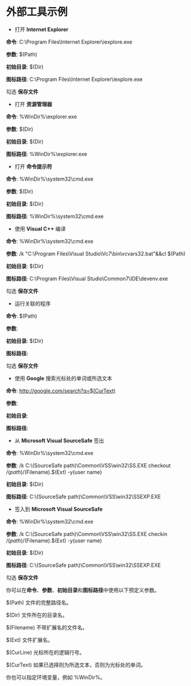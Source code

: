 # 外部工具示例

- 打开 **Internet Explorer**

**命令**: C:\\Program Files\\Internet Explorer\\iexplore.exe

**参数**: $(Path)

**初始目录**: $(Dir)

**图标路径**: C:\\Program Files\\Internet Explorer\\iexplore.exe

勾选 **保存文件**

- 打开 **资源管理器**

**命令**: %WinDir%\\explorer.exe

**参数**: $(Dir)

**初始目录**: $(Dir)

**图标路径**: %WinDir%\\explorer.exe

- 打开 **命令提示符**

**命令**: %WinDir%\\system32\\cmd.exe

**参数**: $(Dir)

**初始目录**: $(Dir)

**图标路径**: %WinDir%\\system32\\cmd.exe

- 使用 **Visual C++** 编译

**命令**: %WinDir%\\system32\\cmd.exe

**参数**: /k "C:\\Program Files\\Visual Studio\\Vc7\\bin\\vcvars32.bat"&&cl $(Path)

**初始目录**: $(Dir)

**图标路径**: C:\\Program Files\\Visual Studio\\Common7\\IDE\\devenv.exe

勾选 **保存文件**

- 运行关联的程序

**命令**: $(Path)

**参数**:

**初始目录**: $(Dir)

**图标路径**:

勾选 **保存文件**

- 使用 **Google** 搜索光标处的单词或所选文本

**命令**: http://google.com/search?q=$(CurText)

**参数**:

**初始目录**:

**图标路径**:

- 从 **Microsoft Visual SourceSafe** 签出

**命令**: %WinDir%\\system32\\cmd.exe

**参数**: /k C:\\(SourceSafe path)\\Common\\VSS\\win32\\SS.EXE checkout
$/(path)/$(Filename).$(Ext) -y(user name)

**初始目录**: $(Dir)

**图标路径**: C:\\(SourceSafe path)\\Common\\VSS\\win32\\SSEXP.EXE

- 签入到 **Microsoft Visual SourceSafe**

**命令**: %WinDir%\\system32\\cmd.exe

**参数**: /k C:\\(SourceSafe path)\\Common\\VSS\\win32\\SS.EXE checkin
$/(path)/$(Filename).$(Ext) -y(user name)

**初始目录**: $(Dir)

**图标路径**: C:\\(SourceSafe path)\\Common\\VSS\\win32\\SSEXP.EXE

勾选 **保存文件**

你可以在**命令**、**参数**、**初始目录**和**图标路径**中使用以下预定义参数。

$(Path) 文件的完整路径名。

$(Dir) 文件所在的目录名。

$(Filename) 不带扩展名的文件名。

$(Ext) 文件扩展名。

$(CurLine) 光标所在的逻辑行号。

$(CurText) 如果已选择则为所选文本，否则为光标处的单词。

你也可以指定环境变量，例如 %WinDir%。